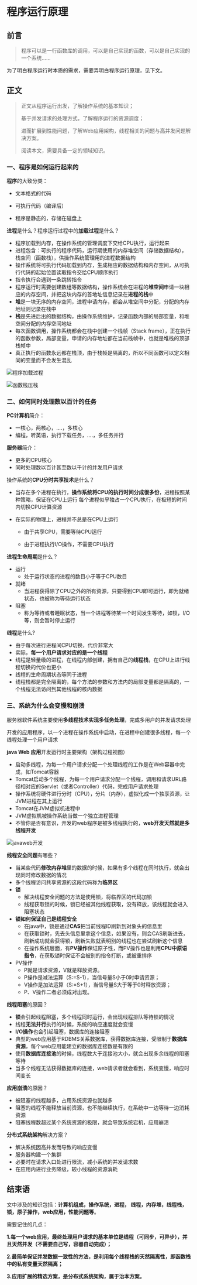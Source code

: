 

# 程序运行原理

## 前言

> 程序可以是一行函数库的调用，可以是自己实现的函数，可以是自己实现的一个系统......

为了明白程序运行时本质的需求，需要弄明白程序运行原理，见下文。



## 正文

>正文从程序运行出发，了解操作系统的基本知识；
>
>基于并发请求的处理方式，了解程序运行的资源调度；
>
>进而扩展到性能问题，了解Web应用架构，线程相关的问题与高并发问题解决方案。
>
>阅读本文，需要具备一定的领域知识。

### 一、程序是如何运行起来的

**程序**的大致分类：

 - 文本格式的代码

 - 可执行代码（编译后）

 - 程序是静态的，存储在磁盘上

**进程**是什么？程序运行过程中的**加载过程**是什么？

   - 程序加载到内存，在操作系统的管理调度下交给CPU执行，运行起来
   - 进程包含：可执行的程序代码，运行期使用的内存堆空间（存储数据结构），栈空间（函数栈），供操作系统管理用的进程数据结构
   - 操作系统将可执行代码加载到内存，生成相应的数据结构和内存空间，从可执行代码的起始位置读取指令交给CPU顺序执行
   - 指令执行会遇到一条跳转指令
   - 程序运行时需要创建数组等数据结构，操作系统会在进程的**堆空间**申请一块相应的内存空间，并把这块内存的首地址信息记录在**进程的栈**中
   - **堆**是一块无序的内存空间，进程申请内存，都会从堆空间中分配，分配的内存地址则记录在栈中
   - **栈**是先进后出的数据结构，由操作系统维护，记录函数内部的局部变量，和堆空间分配的内存空间地址
   - 每次函数调用，操作系统都会在栈中创建一个栈帧（Stack frame），正在执行的函数参数，局部变量，申请的内存地址都在当前栈帧中，也就是堆栈的顶部栈帧中
   - 真正执行的函数永远都在栈顶，由于栈帧是隔离的，所以不同函数可以定义相同的变量而不会发生混乱

![程序加载过程](1-程序运行原理.assets/程序加载过程.png)



![函数栈压栈](1-程序运行原理.assets/函数栈压栈.png)







### 二、如何同时处理数以百计的任务

**PC计算机**简介：

- 一核心，两核心，....，多核心
- 编程，听英语，执行下载任务，....，多任务并行

**服务器**简介：

- 更多的CPU核心
- 同时处理数以百计甚至数以千计的并发用户请求

操作系统的**CPU分时共享技术**是什么？

- 当存在多个进程在执行，**操作系统将CPU的执行时间分成很多份**，进程按照某种策略，保证在CPU上运行
  每个进程似乎独占一个CPU执行，在极短的时间内切换CPU计算资源

- 在实际的物理上，进程并不总是在CPU上运行

  - 由于共享CPU，需要等待CPU运行

  - 由于进程执行I/O操作，不需要CPU执行

**进程生命周期**是什么？

- 运行
  - 处于运行状态的进程的数目小于等于CPU数目
- 就绪
  - 当进程获得除了CPU之外的所有资源，只要得到CPU即可运行，即为就绪状态，也被称为等待运行状态
- 阻塞
  - 称为等待或者睡眠状态，当一个进程等待某一个时间发生等待，如锁，I/O等，则会暂时停止运行

**线程**是什么?

- 由于每次进行进程间CPU切换，代价非常大
- 实际，**每一个用户请求对应的是一个线程**
- 线程是轻量级的进程，在线程内部创建，拥有自己的**线程栈**，在CPU上进行线程切换的代价也更小
- 线程的生命周期状态等同于进程
- 线程栈都是完全隔离的，每个方法的参数和方法内的局部变量都是隔离的，一个线程无法访问到其他线程的核内数据





### 三、系统为什么会变慢和崩溃

服务器软件系统主要使用**多线程技术实现多任务处理**，完成多用户的并发请求处理

开发的应用程序，以一个进程在操作系统中启动，在进程中创建很多线程，每一个线程处理一个用户请求

**java Web 应用**开发运行时主要架构（架构过程视图）

- 启动多线程，为每一个用户请求分配一个处理线程的工作是在Web容器中完成，如Tomcat容器
- Tomcat启动多个线程，为每一个用户请求分配一个线程，调用和请求URL路径相对应的Servlet（或者Controller）代码，完成用户请求处理
- 操作系统将硬件进行分时（CPU），分片（内存），虚拟化成一个独享资源，让JVM进程在其上运行
- Tomcat在JVM虚拟机进程中
- JVM虚拟机被操作系统当做一个独立进程管理
- 不管你是否有意识，开发的web程序是被多线程执行的，**web开发天然就是多线程开发**

![javaweb开发](1-程序运行原理.assets/javaweb开发.png)



**线程安全问题**有哪些？

- 当某些代码**修改内存堆**里的数据的时候，如果有多个线程在同时执行，就会出现同时修改数据的情况
- 多个线程访问共享资源的这段代码称为**临界区**
- **锁**
  - 解决线程安全问题的方法是使用锁，将临界区的代码加锁
  - 线程获取锁的时候，锁已经被其他线程获取，没有释放，该线程就会进入阻塞状态
- **锁如何保证自己是线程安全**
  - 在java中，锁是通过**CAS**把当前线程ID刷新到对象头的信息里
  - 在获取锁时，先去头信息里拿这个信息，如果没有，则会CAS刷新进去，刷新成功就会获得锁，刷新失败就表明别的线程也在尝试刷新这个信息
  - 在操作系统层面，有**PV操作**保证原子性，而PV操作也是利用**CPU中原语指令**，在获取锁时保证不会被别的指令打断，或被重排序
- PV操作
  - P就是请求资源，V就是释放资源。 
  - P操作是减法运算（S:=S-1），当信号量S小于0时申请资源；
  - V操作是加法运算（S:=S+1），当信号量S大于等于0时释放资源；
  - P、V操作二者必须成对出现。

**线程阻塞**的原因？

- **锁**会引起线程阻塞，多个线程同时运行，会出现线程排队等待锁的情况
- 线程**无法并行**执行的时候，系统的响应速度就会变慢
- **I/O操作**也会引起阻塞，数据库的连接阻塞
- 典型的web应用基于RDBMS关系数据库，获得数据库连接，受限制于**数据库资源**，每个web应用能建立的数据库连接数是有限的
- 使用**数据库连接池**的时候，线程数大于连接池大小，就会出现多余线程的阻塞等待
- 当多个线程无法获得数据库的连接，web请求者就会看到，系统变慢，响应时间变长

**应用崩溃**的原因？

- 被阻塞的线程越多，占用系统资源也就越多
- 阻塞的线程不能释放当前资源，也不能继续执行，在系统中一边等待一边消耗资源
- 阻塞线程数超过某个系统资源的极限，就会导致系统宕机，应用崩溃

**分布式系统架构**解决方案？

- 解决系统因高并发而导致的响应变慢
- 服务器构建一个集群
- 必要时在请求入口处进行限流，减小系统的并发请求数
- 在应用内进行业务降级，较小线程的资源消耗



## 结束语

文中涉及的知识包括：**计算机组成，操作系统，进程， 线程，内存堆，线程栈，锁，原子操作，web应用，性能问题等**。

需要记住的几点：

**1.每一个web应用，最终处理用户请求的基本单位是线程（可同步，可异步），并且天然并发（不需要自己写，容器自动完成）；**

**2.最简单保证并发数据一致性的方法，是利用每个线程栈的天然隔离性，即函数栈中的私有变量天然隔离；**

**3.应用扩展的精选方案，是分布式系统架构，属于治本方案。**








